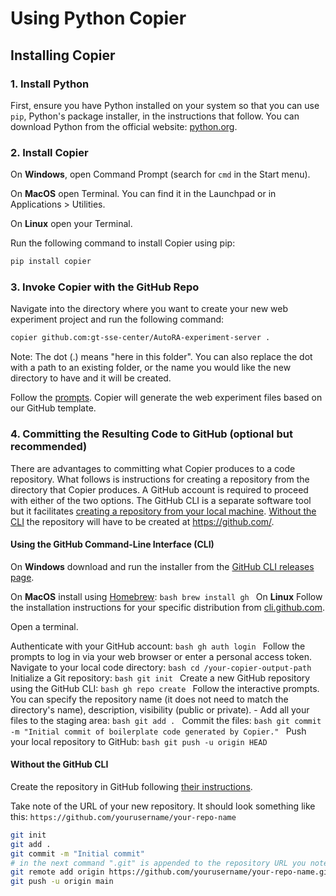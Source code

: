 # Using Python Copier

## Installing Copier

### 1. Install Python

First, ensure you have Python installed on your system so that you can use `pip`, Python's package installer, in the instructions that follow. You can download Python from the official website: [python.org](https://www.python.org/).

### 2. Install Copier

On **Windows**, open Command Prompt (search for `cmd` in the Start menu).

On **MacOS** open Terminal. You can find it in the Launchpad or in Applications > Utilities.

On **Linux** open your Terminal.

Run the following command to install Copier using pip:

   ```sh
   pip install copier
   ```

### 3. Invoke Copier with the GitHub Repo

Navigate into the directory where you want to create your new web experiment project and run the following command:

   ```sh
   copier github.com:gt-sse-center/AutoRA-experiment-server .
   ```
   
Note: The dot (.) means "here in this folder". You can also replace the dot with a path to an existing folder, or the name you would like the new directory to have and it will be created.

Follow the [prompts](docs%questionnaire.md). Copier will generate the web experiment files based on our GitHub template.

### 4. Committing the Resulting Code to GitHub (optional but recommended)

There are advantages to committing what Copier produces to a code repository. What follows is instructions for creating a repository from the directory that Copier produces. A GitHub account is required to proceed with either of the two options. The GitHub CLI is a separate software tool but it facilitates [creating a repository from your local machine](#with-the-github-command-line-interface-cli). [Without the CLI](#without-the-github-cli) the repository will have to be created at https://github.com/.

#### Using the GitHub Command-Line Interface (CLI)

On **Windows** download and run the installer from the [GitHub CLI releases page](https://github.com/cli/cli/releases).

On **MacOS** install using [Homebrew](https://brew.sh/):
      ```bash
      brew install gh
      ```
On **Linux** Follow the installation instructions for your specific distribution from [cli.github.com](https://cli.github.com/).
    
Open a terminal.

Authenticate with your GitHub account:
      ```bash
      gh auth login
      ```
Follow the prompts to log in via your web browser or enter a personal access token.
Navigate to your local code directory:
      ```bash
      cd /your-copier-output-path
      ```
Initialize a Git repository:
      ```bash
      git init
      ```
Create a new GitHub repository using the GitHub CLI:
      ```bash
      gh repo create
      ```
Follow the interactive prompts. You can specify the repository name (it does not need to match the directory's name), description, visibility (public or private).
    - Add all your files to the staging area:
      ```bash
      git add .
      ```
Commit the files:
      ```bash
      git commit -m "Initial commit of boilerplate code generated by Copier."
      ```
Push your local repository to GitHub:
      ```bash
      git push -u origin HEAD
      ```

#### Without the GitHub CLI

Create the repository in GitHub following [their instructions](https://docs.github.com/en/repositories/creating-and-managing-repositories/creating-a-new-repository). 

Take note of the URL of your new repository. It should look something like this: `https://github.com/yourusername/your-repo-name`
```sh
git init
git add .
git commit -m "Initial commit"
# in the next command ".git" is appended to the repository URL you noted above
git remote add origin https://github.com/yourusername/your-repo-name.git
git push -u origin main
```